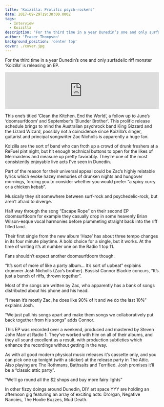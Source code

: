```yaml
---
title: 'Koizilla: Prolific psych-rockers'
date: 2017-09-29T19:30:00.000Z
tags:
  - Interview
  - Koizilla
description: 'For the third time in a year Dunedin’s one and only surfadelic riff monster ‘Koizilla’ is releasing an EP.'
author: 'Fraser Thompson'
background_position: 'center top'
cover: ./cover.jpg
---
```


For the third time in a year Dunedin’s one and only surfadelic riff monster ‘Koizilla’ is releasing an EP.

<center><iframe style="border: 0; width: 100%; height: 120px;" src="https://bandcamp.com/EmbeddedPlayer/album=1439100457/size=large/bgcol=ffffff/linkcol=0687f5/tracklist=false/artwork=small/transparent=true/" seamless><a href="http://koizilla.bandcamp.com/album/clean-the-kitchen-end-the-world">Clean the Kitchen. end the world by Koizilla</a></iframe></center>

This one’s titled ‘Clean the Kitchen. End the World’, a follow up to June’s ‘doomsurfdoom’ and September’s ‘Blunder Brother’. This prolific release schedule brings to mind the Australian psychrock band King Gizzard and the Lizard Wizard, possibly not a coincidence since Koizilla’s singer, guitarist and principal songwriter Zac Nicholls is apparently a huge fan.

Koizilla are the sort of band who can froth up a crowd of drunk freshers at a ReFuel pint night, but hit enough technical buttons to open for the likes of Mermaidens and measure up pretty favorably. They’re one of the most consistently enjoyable live acts I’ve seen in Dunedin.

Part of the reason for their universal appeal could be Zac’s highly relatable lyrics which evoke hazey memories of drunken nights and hungover mornings, forcing you to consider whether you would prefer “a spicy curry or a chicken kebab”.

Musically they sit somewhere between surf-rock and psychedelic-rock, but aren’t afraid to diverge.

Half way through the song “Escape Rope” on their second EP doomsurfdoom for example they casually drop in some heavenly Brian Wilson-esque vocal harmonies before plummeting straight back into the riff filled land.

Their first single from the new album ‘Haze’ has about three tempo changes in its four minute playtime. A bold choice for a single, but it works. At the time of writing it’s at number one on the Radio 1 top 11.

Fans shouldn’t expect another doomsurfdoom though.

“It’s sort of more of like a party album… It’s sort of upbeat” explains drummer Josh Nicholls (Zac’s brother). Bassist Connor Blackie concurs, “It’s just a bunch of riffs, thrown together”.

Most of the songs are written by Zac, who apparently has a bank of songs distributed about his phone and his head.

“I mean it’s mostly Zac, he does like 90% of it and we do the last 10%” explains Josh.

“We just pull his songs apart and make them songs we collaboratively put back together from his songs” adds Connor.

This EP was recorded over a weekend, produced and mastered by Steven John Marr at Radio 1. They’ve worked with him on all of their albums, and they all sound excellent as a result, with production subtleties which enhance the recordings without getting in the way.

As with all good modern physical music releases it’s cassette only, and you can pick one up tonight (with a sticker) at the release party in The Attic. Also playing are The Rothmans, Bathsalts and Terrified. Josh promises it’ll be a “classic attic party”.

“We’ll go round all the $2 shops and buy more fairy lights”

In other fizzy doings around Dunedin, DIY art space YYY are holding an afternoon gig featuring an array of exciting acts: Drorgan, Negative Nancies, The Hoolie Buzzes, Mud Death.
